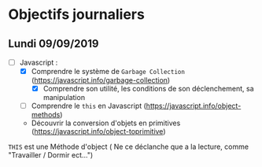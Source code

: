 # Objectifs journaliers

## Lundi 09/09/2019


* [ ] Javascript :
  * [x] Comprendre le système de `Garbage Collection` (https://javascript.info/garbage-collection)
    * [x] Comprendre son utilité, les conditions de son déclenchement, sa manipulation
  * [ ] Comprendre le `this` en Javascript (https://javascript.info/object-methods)
  * Découvrir la conversion d'objets en primitives (https://javascript.info/object-toprimitive)


`THIS` est une Méthode d'object ( Ne ce déclanche que a la lecture, comme "Travailler / Dormir ect...")
